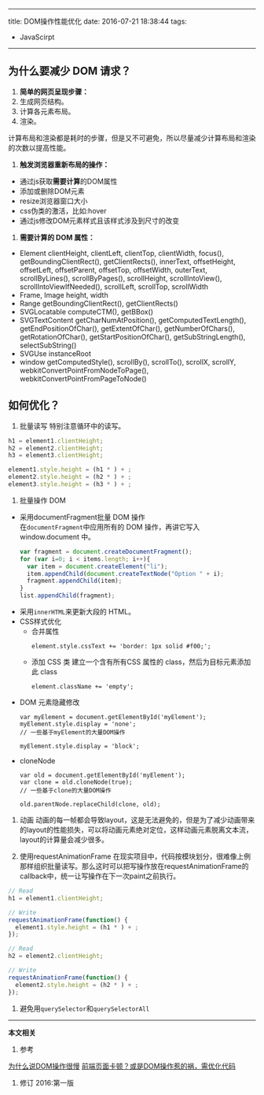 ----
title: DOM操作性能优化
date: 2016-07-21 18:38:44
tags:
- JavaScirpt
----
## 为什么要减少 DOM 请求？
1. **简单的网页呈现步骤：**
  1. 生成网页结构。
  1. 计算各元素布局。
  1. 渲染。

  计算布局和渲染都是耗时的步骤，但是又不可避免，所以尽量减少计算布局和渲染的次数以提高性能。

1. **触发浏览器重新布局的操作：**
  - 通过js获取**需要计算**的DOM属性
  - 添加或删除DOM元素
  - resize浏览器窗口大小
  - css伪类的激活，比如:hover
  - 通过js修改DOM元素样式且该样式涉及到尺寸的改变

1. **需要计算的 DOM 属性：**
  - Element
      clientHeight, clientLeft, clientTop, clientWidth, focus(), getBoundingClientRect(), getClientRects(), innerText, offsetHeight, offsetLeft, offsetParent, offsetTop, offsetWidth, outerText, scrollByLines(), scrollByPages(), scrollHeight, scrollIntoView(), scrollIntoViewIfNeeded(), scrollLeft, scrollTop, scrollWidth
  - Frame, Image
      height, width
  - Range
      getBoundingClientRect(), getClientRects()
  - SVGLocatable
      computeCTM(), getBBox()
  - SVGTextContent
      getCharNumAtPosition(), getComputedTextLength(), getEndPositionOfChar(), getExtentOfChar(), getNumberOfChars(), getRotationOfChar(), getStartPositionOfChar(), getSubStringLength(), selectSubString()
  - SVGUse
      instanceRoot
  - window
      getComputedStyle(), scrollBy(), scrollTo(), scrollX, scrollY, webkitConvertPointFromNodeToPage(), webkitConvertPointFromPageToNode()

## 如何优化？
1. 批量读写
  特别注意循环中的读写。
  ```js
  h1 = element1.clientHeight; 
  h2 = element2.clientHeight; 
  h3 = element3.clientHeight;
  
  element1.style.height = (h1 * ) + ; 
  element2.style.height = (h2 * ) + ; 
  element3.style.height = (h3 * ) + ;
  ```
1. 批量操作 DOM
  - 采用documentFragment批量 DOM 操作   
    在`documentFragment`中应用所有的 DOM 操作，再讲它写入 window.document 中。
    ```js
    var fragment = document.createDocumentFragment();  
    for (var i=0; i < items.length; i++){  
      var item = document.createElement("li");
      item.appendChild(document.createTextNode("Option " + i);
      fragment.appendChild(item);
    }
    list.appendChild(fragment);
    ```
  - 采用`innerHTML`来更新大段的 HTML。
  - CSS样式优化
    - 合并属性
      ```
      element.style.cssText += 'border: 1px solid #f00;';
      ```
    - 添加 CSS 类
        建立一个含有所有CSS 属性的 class，然后为目标元素添加此 class
      ```
      element.className += 'empty';
      ```
  - DOM 元素隐藏修改
      ```
      var myElement = document.getElementById('myElement');
      myElement.style.display = 'none';
      // 一些基于myElement的大量DOM操作
      
      myElement.style.display = 'block';
      ```
  - cloneNode
    ```
    var old = document.getElementById('myElement');
    var clone = old.cloneNode(true);
    // 一些基于clone的大量DOM操作
    
    old.parentNode.replaceChild(clone, old);
    ```

1. 动画
    动画的每一帧都会导致layout，这是无法避免的，但是为了减少动画带来的layout的性能损失，可以将动画元素绝对定位，这样动画元素脱离文本流，layout的计算量会减少很多。

1. 使用requestAnimationFrame
    在现实项目中，代码按模块划分，很难像上例那样组织批量读写。那么这时可以把写操作放在requestAnimationFrame的callback中，统一让写操作在下一次paint之前执行。
  ```js
  // Read
  h1 = element1.clientHeight;
  
  // Write
  requestAnimationFrame(function() { 
    element1.style.height = (h1 * ) + ;
  });
  
  // Read
  h2 = element2.clientHeight;
  
  // Write
  requestAnimationFrame(function() { 
    element2.style.height = (h2 * ) + ;
  });
  ```
1. 避免用`querySelector`和`querySelectorAll`

***
**本文相关**
1. 参考

[为什么说DOM操作很慢](https://leozdgao.me/why-dom-slow/)
[前端页面卡顿？或是DOM操作惹的祸，需优化代码](http://developer.51cto.com/art/201504/473422.htm)
1. 修订
2016:第一版
